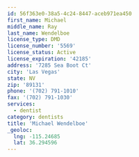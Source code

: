 ```yaml
---
id: 56f363e0-38a5-4c24-8447-aceb971ea450
first_name: Michael
middle_name: Ray
last_name: Wendelboe
license_type: DMD
license_number: '5569'
license_status: Active
license_expiration: '42185'
address: '7285 Sea Boot Ct'
city: 'Las Vegas'
state: NV
zip: '89131'
phone: '(702) 791-1010'
fax: '(702) 791-1030'
services:
  - dentist
category: dentists
title: 'Michael Wendelboe'
_geoloc:
  lng: -115.24685
  lat: 36.294596
---
```

